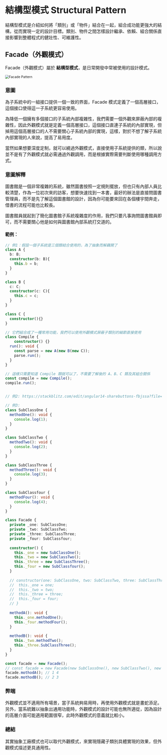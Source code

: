 # 結構型模式 Structural Pattern

結構型模式是介紹如何將「類別」或「物件」結合在一起，組合成功能更強大的結構，從而實現一定的設計目標。類別、物件之間怎樣設計繼承、依賴、組合關係直接影響到整體程式的健壯性、可維護性。



## Facade（外觀模式）

Facade（外觀模式）屬於 **結構型模式**，是日常開發中常被使用的設計模式。

<img src="https://ithelp.ithome.com.tw/upload/images/20181029/20112528NteGp12xG0.png" alt=" Facade Pattern" style="zoom:75%;" />

### 意圖

為子系統中的一組接口提供一個一致的界面，Facade 模式定義了一個高層接口，這個接口使得這一子系統更容易使用。

為降低一個擁有多個接口的子系統內部複雜性，我們需要一個外觀來屏蔽內部的複雜性，因此外觀模式就是定義一個高層接口，這個接口直連子系統的內部實現，但掉用這個高層接口的人不需要關心子系統內部的實現，這樣，對於不想了解子系統內部實現的人來說，提高了易用度。

當然如果想要深度定制，就可以繞過外觀模式，直接使用子系統提供的類，所以說並不是有了外觀模式就必需通過外觀調用，而是根據實際需要判斷使用哪種調用方式。

### 意圖解釋

圖書館是一個非常複雜的系統，雖然圖書按照一定規則擺放，但也只有內部人員比較清楚，作為一位初次來的訪客，想要快速找到一本書，最好的辦法是直接問圖書管理員，而不是先了解這個圖書館的設計，因為你可能要來回在各個樓宇間奔走，借書的流程可能也比較長。

圖書館員就起到了簡化圖書館子系統複雜度的作用，我們只要凡事詢問圖書館員即可，而不需要關心他是如何與圖書館內部系統打交道的。

#### 範例：

```typescript
// 例1：假設一個子系統是三個類結合使用的，為了抽象而解藕開了
class A {
  b: B;
  constructor(b: B){
    this.b = b;
  }
}

class B {
  c: C;
  constructor(c: C){
    this.c = c;
  }
}

class C {
  constructor(){}
}

// 它們組合成了一種常用功能，我們可以使用外觀模式屏蔽子類別的細節直接使用
class Compile {
 	constructor() {}
  run(): void {
    const parse = new A(new B(new C));
    parse.run();
  }
}

// 這樣只需要知道 Compile 類就可以了，不需要了解後的 A、B、C 類及其組合關係
const compile = new Compile();
compile.run();


// 例2: https://stackblitz.com/edit/angular14-sharebuttons-fbjssa?file=src%2Fapp%2Fapp.component.ts,src%2Fapp%2Fapp.component.html

// 例3:
class SubClassOne {
  methodOne(): void {
    console.log(1);
  }
}

class SubClassTwo {
  methodTwo(): void {
    console.log(2);
  }
}

class SubClassThree {
  methodThree(): void {
    console.log(3);
  }
}

class SubClassfour {
  methodFour(): void {
    console.log(4);
  }
}

class Facade {
  private _one: SubClassOne;
  private _two: SubClassTwo;
  private _three: SubClassThree;
  private _four: SubClassfour;
  
  constructor() {
    this._one = new SubClassOne();
    this._two = new SubClassTwo();
    this._three = new SubClassThree();
    this._four = new SubClassfour();
  }
  
  // constructor(one: SubClassOne, two: SubClassTwo, three: SubClassThree, four: SubClassfour) {
  //  this._one = one;
  //  this._two = two;
  //  this._three = three;
  //  this._four = four;
  // }
  
  methodA(): void {
    this._one.methodOne();
    this._four.methodFour();
  }
  
  methodB(): void {
    this._two.methodTwo();
    this._three.SubClassThree();
  }
}

const facade = new Facade();
// const facade = new Facade(new SubClassOne(), new SubClassTwo(), new SubClassThree(), new SubClassfour());
facade.mothodA(); // 1 4
facade.mothodB(); // 2 3
```



### 弊端

外觀模式並不適用所有場景，當子系統夠易用時，再使用外觀模式就是畫蛇添足。另外，當系統難以抽象出通用功能時，外觀模式的設計可能也無所適從，因為設計的高層介面可能適用範圍很窄，此時外觀模式的意義就比較小。



### 總結

其實抽象工廠模式也可以取代外觀模式，來實現隱藏子類別具體實現的效果，但外觀模式描述更具通用性。